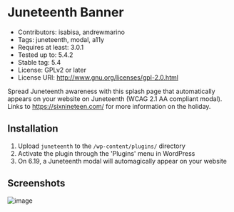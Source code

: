 # Juneteenth Banner
* Contributors: isabisa, andrewmarino
* Tags: juneteenth, modal, a11y
* Requires at least: 3.0.1
* Tested up to: 5.4.2
* Stable tag: 5.4
* License: GPLv2 or later
* License URI: http://www.gnu.org/licenses/gpl-2.0.html

Spread Juneteenth awareness with this splash page that automatically appears on your website on Juneteenth (WCAG 2.1 AA compliant modal). Links to https://sixnineteen.com/ for more information on the holiday.

## Installation

1. Upload `juneteenth` to the `/wp-content/plugins/` directory
2. Activate the plugin through the 'Plugins' menu in WordPress
3. On 6.19, a Juneteenth modal will automagically appear on your website

## Screenshots

![image](https://user-images.githubusercontent.com/928176/84958929-60ad2b80-b0cc-11ea-85a5-6f84b1d69098.png)
